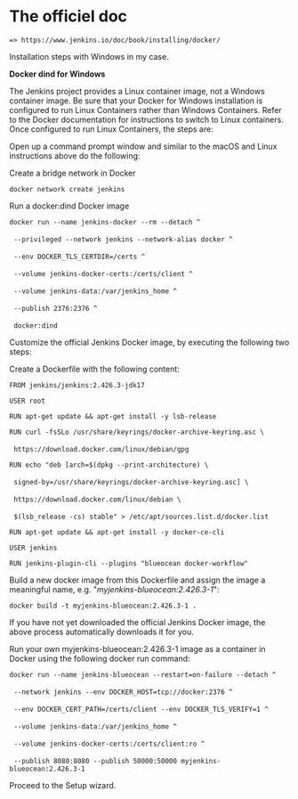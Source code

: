 # The officiel doc 
    => https://www.jenkins.io/doc/book/installing/docker/

Installation steps with Windows in my case.


**Docker dind for Windows**

The Jenkins project provides a Linux container image, not a Windows container image. Be sure that your Docker for Windows installation is configured to run Linux Containers rather than Windows Containers. Refer to the Docker documentation for instructions to switch to Linux containers. Once configured to run Linux Containers, the steps are:

Open up a command prompt window and similar to the macOS and Linux instructions above do the following:
 

Create a bridge network in Docker
  
`docker network create jenkins`

Run a docker:dind Docker image

`docker run --name jenkins-docker --rm --detach ^`

  `--privileged --network jenkins --network-alias docker ^`

  `--env DOCKER_TLS_CERTDIR=/certs ^`

  `--volume jenkins-docker-certs:/certs/client ^`

  `--volume jenkins-data:/var/jenkins_home ^`

  `--publish 2376:2376 ^`

  `docker:dind`


Customize the official Jenkins Docker image, by executing the following two steps:


Create a Dockerfile with the following content:


`FROM jenkins/jenkins:2.426.3-jdk17`

`USER root`

`RUN apt-get update && apt-get install -y lsb-release`

`RUN curl -fsSLo /usr/share/keyrings/docker-archive-keyring.asc \`

  `https://download.docker.com/linux/debian/gpg`

`RUN echo "deb [arch=$(dpkg --print-architecture) \`

  `signed-by=/usr/share/keyrings/docker-archive-keyring.asc] \`

  `https://download.docker.com/linux/debian \`

  `$(lsb_release -cs) stable" > /etc/apt/sources.list.d/docker.list`

`RUN apt-get update && apt-get install -y docker-ce-cli`

`USER jenkins`

`RUN jenkins-plugin-cli --plugins "blueocean docker-workflow"`


Build a new docker image from this Dockerfile and assign the image a meaningful name, e.g. "*myjenkins-blueocean:2.426.3-1*":

`docker build -t myjenkins-blueocean:2.426.3-1 .`

If you have not yet downloaded the official Jenkins Docker image, the above process automatically downloads it for you.

Run your own myjenkins-blueocean:2.426.3-1 image as a container in Docker using the following docker run command:


`docker run --name jenkins-blueocean --restart=on-failure --detach ^`

  `--network jenkins --env DOCKER_HOST=tcp://docker:2376 ^`

  `--env DOCKER_CERT_PATH=/certs/client --env DOCKER_TLS_VERIFY=1 ^`

  `--volume jenkins-data:/var/jenkins_home ^`

  `--volume jenkins-docker-certs:/certs/client:ro ^`

  `--publish 8080:8080 --publish 50000:50000 myjenkins-blueocean:2.426.3-1`


Proceed to the Setup wizard.